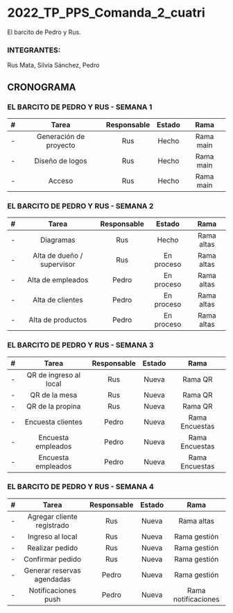 # 2022_TP_PPS_Comanda_2_cuatri
El barcito de Pedro y Rus.

### INTEGRANTES:

Rus Mata, Silvia
Sánchez, Pedro

## CRONOGRAMA

### EL BARCITO DE PEDRO Y RUS - SEMANA 1 
| # | Tarea | Responsable | Estado | Rama |
| :------: | :------: | :------: | :------: | :------: |
| - | Generación de proyecto | Rus |  Hecho | Rama main |
| - | Diseño de logos | Rus |  Hecho | Rama main |
| - | Acceso | Rus |  Hecho | Rama main |


### EL BARCITO DE PEDRO Y RUS - SEMANA 2
| # | Tarea | Responsable | Estado | Rama |
| :------: | :------: | :------: | :------: | :------: |
| - | Diagramas | Rus |  Hecho | Rama altas |
| - | Alta de dueño / supervisor | Rus |  En proceso | Rama altas |
| - | Alta de empleados | Pedro |  En proceso | Rama altas |
| - | Alta de clientes | Pedro |  En proceso | Rama altas |
| - | Alta de productos | Pedro |  En proceso | Rama altas |

### EL BARCITO DE PEDRO Y RUS - SEMANA 3
| # | Tarea | Responsable | Estado | Rama |
| :------: | :------: | :------: | :------: | :------: |
| - | QR de ingreso al local | Rus |  Nueva | Rama QR |
| - | QR de la mesa | Rus |  Nueva | Rama QR |
| - | QR de la propina | Rus |  Nueva | Rama QR |
| - | Encuesta clientes | Pedro |  Nueva | Rama Encuestas |
| - | Encuesta empleados | Pedro |  Nueva | Rama Encuestas |
| - | Encuesta empleados | Pedro |  Nueva | Rama Encuestas |

### EL BARCITO DE PEDRO Y RUS - SEMANA 4
| # | Tarea | Responsable | Estado | Rama |
| :------: | :------: | :------: | :------: | :------: |
| - | Agregar cliente registrado | Rus |  Nueva | Rama altas |
| - | Ingreso al local | Rus |  Nueva | Rama gestión |
| - | Realizar pedido | Rus |  Nueva | Rama gestión |
| - | Confirmar pedido | Rus |  Nueva | Rama gestión |
| - | Generar reservas agendadas | Pedro |  Nueva | Rama gestión |
| - | Notificaciones push | Pedro |  Nueva | Rama notificaciones |










